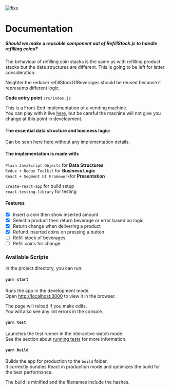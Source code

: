 <img src="https://firebasestorage.googleapis.com/v0/b/ovo-sound.appspot.com/o/deer-furry.gif?alt=media&token=ea48d7ec-761b-4f73-bfc8-5864bfde06a6" alt="fixx" >

# Documentation

##### Should we make a reusable component out of RefillStock.js to handle refilling coins?

The behaviour of refilling coin stacks is the same as with refilling product stacks but the data structures are different.
This is going to be left for latter consideration.

Neighter the reducer refillStockOfBeverages should be reused because it represents different logic.

**Code entry point** `src/indes.js`<br/>

This is a Front-End implementation of a vending machine.<br/>
You can play with it live [here](https://deer-furry-vending-machine.netlify.app), but be careful the machine will not give you change at this point in development.

#### The essential data structure and business logic:

Can be seen here [here](https://github.com/vercetti11/deer-furry/blob/problem-essence/index.js) without any implementation details.

#### The implementation is made with:

`Plain JavaScript Objects` for **Data Structures**<br/>
`Redux + Redux Toolkit` for **Business Logic**<br/>
`React + Segment UI Framework`for **Presentation**

`create-react-app` for build setup<br/>
`react-testing-library` for testing

#### Features

- [x] Insert a coin then show inserted amount
- [x] Select a product then return beverage or error based on logic
- [x] Return change when delivering a product
- [x] Refund inserted coins on pressing a button
- [ ] Refill stock of beverages
- [ ] Refill coins for change

### Available Scripts

In the project directory, you can run:

#### `yarn start`

Runs the app in the development mode.<br />
Open [http://localhost:3000](http://localhost:3000) to view it in the browser.

The page will reload if you make edits.<br />
You will also see any lint errors in the console.

#### `yarn test`

Launches the test runner in the interactive watch mode.<br />
See the section about [running tests](https://facebook.github.io/create-react-app/docs/running-tests) for more information.

#### `yarn build`

Builds the app for production to the `build` folder.<br />
It correctly bundles React in production mode and optimizes the build for the best performance.

The build is minified and the filenames include the hashes.<br />
